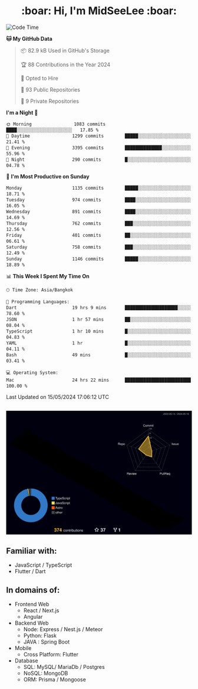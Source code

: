 <h1 align="center"> :boar: Hi, I'm MidSeeLee :boar:</h1>
 
<!--START_SECTION:waka-->
![Code Time](http://img.shields.io/badge/Code%20Time-1%2C640%20hrs%2013%20mins-blue)

**🐱 My GitHub Data** 

> 📦 82.9 kB Used in GitHub's Storage 
 > 
> 🏆 88 Contributions in the Year 2024
 > 
> 💼 Opted to Hire
 > 
> 📜 93 Public Repositories 
 > 
> 🔑 9 Private Repositories 
 > 
**I'm a Night 🦉** 

```text
🌞 Morning                1083 commits        ████░░░░░░░░░░░░░░░░░░░░░   17.85 % 
🌆 Daytime                1299 commits        █████░░░░░░░░░░░░░░░░░░░░   21.41 % 
🌃 Evening                3395 commits        ██████████████░░░░░░░░░░░   55.96 % 
🌙 Night                  290 commits         █░░░░░░░░░░░░░░░░░░░░░░░░   04.78 % 
```
📅 **I'm Most Productive on Sunday** 

```text
Monday                   1135 commits        █████░░░░░░░░░░░░░░░░░░░░   18.71 % 
Tuesday                  974 commits         ████░░░░░░░░░░░░░░░░░░░░░   16.05 % 
Wednesday                891 commits         ████░░░░░░░░░░░░░░░░░░░░░   14.69 % 
Thursday                 762 commits         ███░░░░░░░░░░░░░░░░░░░░░░   12.56 % 
Friday                   401 commits         ██░░░░░░░░░░░░░░░░░░░░░░░   06.61 % 
Saturday                 758 commits         ███░░░░░░░░░░░░░░░░░░░░░░   12.49 % 
Sunday                   1146 commits        █████░░░░░░░░░░░░░░░░░░░░   18.89 % 
```


📊 **This Week I Spent My Time On** 

```text
🕑︎ Time Zone: Asia/Bangkok

💬 Programming Languages: 
Dart                     19 hrs 9 mins       ████████████████████░░░░░   78.60 % 
JSON                     1 hr 57 mins        ██░░░░░░░░░░░░░░░░░░░░░░░   08.04 % 
TypeScript               1 hr 10 mins        █░░░░░░░░░░░░░░░░░░░░░░░░   04.83 % 
YAML                     1 hr                █░░░░░░░░░░░░░░░░░░░░░░░░   04.11 % 
Bash                     49 mins             █░░░░░░░░░░░░░░░░░░░░░░░░   03.41 % 

💻 Operating System: 
Mac                      24 hrs 22 mins      █████████████████████████   100.00 % 
```


 Last Updated on 15/05/2024 17:06:12 UTC
<!--END_SECTION:waka-->

##

![](./profile-3d-contrib/profile-night-rainbow.svg)

## Familiar with:
- JavaScript / TypeScript
- Flutter / Dart

## In domains of:
- Frontend Web
  - React / Next.js
  - Angular
- Backend Web
  - Node: Express / Nest.js / Meteor
  - Python: Flask
  - JAVA : Spring Boot
- Mobile
  - Cross Platform: Flutter
- Database
  - SQL: MySQL/ MariaDb / Postgres
  - NoSQL: MongoDB
  - ORM: Prisma / Mongoose
